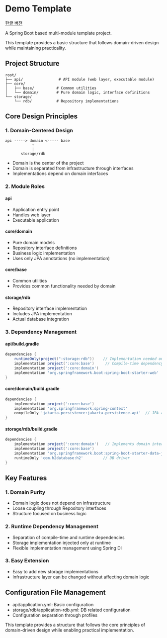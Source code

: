 # Demo Template

[한글 버전](README.kr.md)

A Spring Boot based multi-module template project.

This template provides a basic structure that follows domain-driven design while maintaining practicality.

## Project Structure

```
root/
├── api/                # API module (web layer, executable module)
├── core/
│   ├── base/          # Common utilities
│   └── domain/        # Pure domain logic, interface definitions
└── storage/
    └── rdb/           # Repository implementations
```

## Core Design Principles

### 1. Domain-Centered Design

```
api -----> domain <----- base
            ↑
            |
       storage/rdb
```

- Domain is the center of the project
- Domain is separated from infrastructure through interfaces
- Implementations depend on domain interfaces

### 2. Module Roles

#### api

- Application entry point
- Handles web layer
- Executable application

#### core/domain

- Pure domain models
- Repository interface definitions
- Business logic implementation
- Uses only JPA annotations (no implementation)

#### core/base

- Common utilities
- Provides common functionality needed by domain

#### storage/rdb

- Repository interface implementation
- Includes JPA implementation
- Actual database integration

### 3. Dependency Management

#### api/build.gradle

```gradle
dependencies {
    runtimeOnly(project(":storage:rdb"))    // Implementation needed only at runtime
    implementation project(':core:base')     // Compile-time dependency
    implementation project(':core:domain')
    implementation 'org.springframework.boot:spring-boot-starter-web'
}
```

#### core/domain/build.gradle

```gradle
dependencies {
    implementation project(':core:base')
    implementation 'org.springframework:spring-context'
    compileOnly 'jakarta.persistence:jakarta.persistence-api'  // JPA annotations only
}
```

#### storage/rdb/build.gradle

```gradle
dependencies {
    implementation project(':core:domain')   // Implements domain interfaces
    implementation project(':core:base')
    implementation 'org.springframework.boot:spring-boot-starter-data-jpa'
    runtimeOnly 'com.h2database:h2'         // DB driver
}
```

## Key Features

### 1. Domain Purity

- Domain logic does not depend on infrastructure
- Loose coupling through Repository interfaces
- Structure focused on business logic

### 2. Runtime Dependency Management

- Separation of compile-time and runtime dependencies
- Storage implementation injected only at runtime
- Flexible implementation management using Spring DI

### 3. Easy Extension

- Easy to add new storage implementations
- Infrastructure layer can be changed without affecting domain logic

## Configuration File Management

- api/application.yml: Basic configuration
- storage/rdb/application-rdb.yml: DB related configuration
- Configuration separation through profiles

This template provides a structure that follows the core principles of domain-driven design while enabling practical
implementation.
